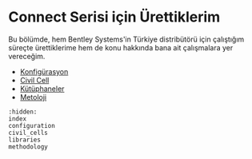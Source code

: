 # Connect Serisi için Ürettiklerim

Bu bölümde, hem Bentley Systems'in Türkiye distribütörü için çalıştığım süreçte ürettiklerime hem de konu hakkında bana ait çalışmalara yer vereceğim.

  - [Konfigürasyon](../connect_series_preperation/configuration)
  - [Civil Cell](../connect_series_preperation/civil_cells)
  - [Kütüphaneler](../connect_series_preperation/libraries)
  - [Metoloji](../connect_series_preperation/methodology)

```{toctree}
:hidden:
index
configuration
civil_cells
libraries
methodology
```